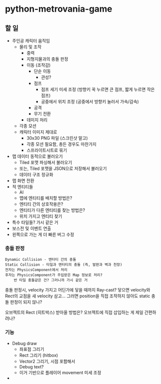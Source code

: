 # python-metrovania-game

## 할 일
- 주인공 캐릭터 움직임
    - 물리 및 조작
        - 중력
        - 지형지물과의 충돌 판정
        - 이동 (조작감)
            - 단순 이동
                - 관성?
            - 점프
                - 점프 세기 미세 조정 (방향키 꾹 누르면 큰 점프, 짧게 누르면 작은 점프)
                - 공중에서 위치 조정 (공중에서 방향키 눌러서 가속/감속)
            - 공격
            - 무기 전환
        - 데미지 처리
    - 각종 모션
    - 캐릭터 이미지 제대로
        - 30x30 PNG 파일 (스크린샷 말고)
        - 각종 모션 필요함, 총든 경우도 마찬가지
        - 스프라이트시트로 묶기
- 맵 데이터 동적으로 불러오기
    - Tiled 포맷 파싱해서 불러오기
    - 또는, Tiled 포맷을 JSON으로 저장해서 불러오기
    - 데이터 구조 정규화
- 맵 화면 전환
- 적 엔티티들
    - AI
    - 맵에 엔티티를 배치할 방법은?
    - 엔티티 간의 상호작용은?
    - 엔티티가 다른 엔티티를 찾는 방법은?
    - 위치 가지고 엔티티 찾기
- 특수 타일들? 가시 같은 거
- 보스전 및 이벤트 연출
- 왼쪽으로 가는 게 더 빠른 버그 수정

### 충돌 판정

    Dynamic Collision - 엔터티 간의 충돌
    Static Collision - 타일과 엔터티의 충돌 (즉, 발판과 벽과 천장)
    전자는 PhysicsComponent에서 처리
    후자는 PhysicsComponent가 주입받은 Map 정보로 처리?
        반 타일 충돌같은 건? 그러니까 가시 같은 거

충돌 판정시, velocity 가지고 어딘가에 닿을 때까지 Ray-cast?
닿으면 velocity와 Rect의 교점을 새 velocity 삼고...
그러면 position을 직접 조작하지 않아도 static 충돌 판정이 되지 않나?

오브젝트의 Rect (히트박스) 받아올 방법은?
오브젝트에 직접 삽입하는 게 제일 간편하려나?

### 기능
- Debug draw
    - 좌표점 그리기
    - Rect 그리기 (hitbox)
    - Vector2 그리기, 시점 포함해서
    - Debug text?
    - 이거 기반으로 플레이어 movement 미세 조정
- 
